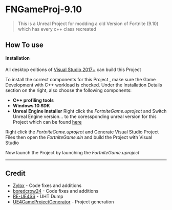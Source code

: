 # FNGameProj-9.10

> This is a Unreal Project for modding a old Version of Fortnite (9.10) which has every c++ class recreated

## How To use

#### Installation

All desktop editions of [Visual Studio 2017+]((http://www.visualstudio.com/products/visual-studio-community-vs)) can build this Project

To install the correct components for this Project , make sure the Game Development with C++ workload is checked. Under the Installation Details section on the right, also choose the following components:
-   **C++ profiling tools**
-   **Windows 10 SDK**
-   **Unreal Engine Installer**
Right click the *FortniteGame.uproject* and Switch Unreal Engine version... to the coressponding unreal version for this Project which can be found [here](https://drive.google.com/u/1/uc?id=18_WeNsO-NSCEP-WNFmmi2ugSUSfEbsgQ&export=download)

Right click the *FortniteGame.uproject* and Generate Visual Studio Project Files then open the *FortniteGame.sln* and build the Project with Visual Studio

Now launch the Project by launching the *FortniteGame.uproject*

---
## Credit

- [Zylox](https://twitter.com/zyloxmods) - Code fixes and additions
- [boredcrow24](https://twitter.com/boredcrow24) - Code fixes and additions
- [RE-UE4SS](https://github.com/UE4SS-RE/RE-UE4SS) - UHT Dump
- [UE4GameProjectGenerator](https://github.com/Buckminsterfullerene02/UE4GameProjectGenerator) - Project generation

